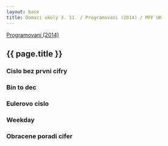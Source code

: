 ```yaml
---
layout: base
title: Domaci ukoly 3. 11. / Programovani (2014) / MFF UK
---
```


[Programovani (2014)](../2014-programovani.html)

## {{ page.title }}

### Cislo bez prvni cifry

<script src="https://gist.github.com/ondrejsika/8a786e4146da12d44ff1.js"></script>

### Bin to dec

<script src="https://gist.github.com/ondrejsika/57ca12106cc6877920c5.js"></script>

### Eulerovo cislo

<script src="https://gist.github.com/ondrejsika/0acddb2b140979b2afc6.js"></script>

### Weekday

<script src="https://gist.github.com/ondrejsika/12c43aaf3f0a65ea9785.js"></script>

### Obracene poradi cifer

<script src="https://gist.github.com/ondrejsika/b14680f297c39b1c7bc5.js"></script>

